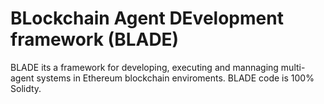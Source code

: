 # BLockchain Agent DEvelopment framework  (BLADE)

BLADE its a framework for developing, executing and mannaging multi-agent systems in Ethereum blockchain enviroments. BLADE code is 100% Solidty.

